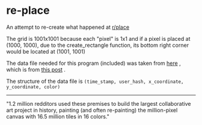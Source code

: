 # re-place

An attempt to re-create what happened at [r/place](https://www.reddit.com/r/place)

The grid is 1001x1001 because each "pixel" is 1x1 and if a pixel is placed at
(1000, 1000), due to the create_rectangle function, its bottom right corner
would be located at (1001, 1001)

The data file needed for this program (included) was taken from [here](https://mega.nz/#!E0gQ2KiY!n6HnDfR8bpQz79fKv4GtTt06S4iLSBq7bDfeo-rxuUU)
, which is from [this post](https://www.reddit.com/r/place/comments/65x14m/place_time_lapse_and_data_from_start_to_finish/)
.

The structure of the data file is `(time_stamp, user_hash, x_coordinate, y_coordinate, color)`

---

"1.2 million redditors used these premises to build the largest collaborative
art project in history, painting (and often re-painting) the million-pixel
canvas with 16.5 million tiles in 16 colors."
